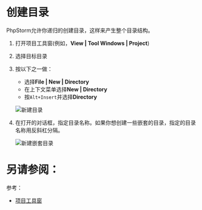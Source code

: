 # 创建目录


PhpStorm允许你递归的创建目录，这样来产生整个目录结构。

1. 打开项目工具窗(例如，**View | Tool Windows | Project**)
2. 选择目标目录
3. 按以下之一做：
    
    * 选择**File | New | Directory**
    * 在上下文菜单选择**New | Directory**
    * 按`Alt+Insert`并选择**Directory**
    
    ![新建目录](http://image.jellychen.cn/uploads/2016/11/web_ide_create_new_directories.png)
    
4. 在打开的对话框，指定目录名称。如果你想创建一些嵌套的目录，指定的目录名称用反斜杠分隔。

    ![新建嵌套目录](http://image.jellychen.cn/uploads/2016/11/wi_new_directory.png)

# 另请参阅：

参考：

* [项目工具窗](/参考/工具窗参考/项目工具窗.md)